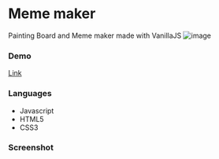 # Meme maker
Painting Board and Meme maker made with VanillaJS
![image](https://user-images.githubusercontent.com/88661435/192247315-16d903a5-19cb-4895-9236-68fee8176570.png)


### Demo
[Link](https://elegant-chaja-d656f7.netlify.app/)

### Languages
* Javascript
* HTML5
* CSS3

### Screenshot
